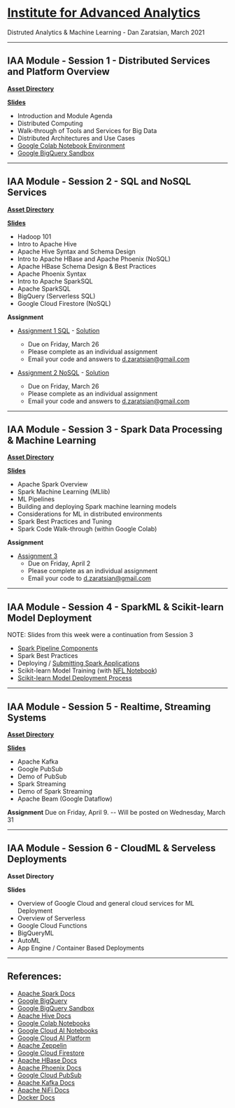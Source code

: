 # [Institute for Advanced Analytics](https://analytics.ncsu.edu/)
Distruted Analytics & Machine Learning - Dan Zaratsian, March 2021


---
## IAA Module - Session 1 - Distributed Services and Platform Overview

[**Asset Directory**](https://github.com/zaratsian/iaa_2021/tree/main/session_01)

[**Slides**](https://docs.google.com/presentation/d/1CC03MXct8pW9DblZ4i7sICcYlbXg81xgyB1DLtDh_ig/edit?usp=sharing)
* Introduction and Module Agenda
* Distributed Computing
* Walk-through of Tools and Services for Big Data
* Distributed Architectures and Use Cases
* [Google Colab Notebook Environment](https://colab.sandbox.google.com/)
* [Google BigQuery Sandbox](https://console.cloud.google.com/bigquery)

---
## IAA Module - Session 2 - SQL and NoSQL Services
[**Asset Directory**](https://github.com/zaratsian/iaa_2021/tree/main/session_02)

[**Slides**](https://docs.google.com/presentation/d/1zB7K2ud91WOKuCENic4WNLz6lSqJ0yUbijYQJ3HbFU0/edit)

* Hadoop 101
* Intro to Apache Hive
* Apache Hive Syntax and Schema Design
* Intro to Apache HBase and Apache Phoenix (NoSQL)
* Apache HBase Schema Design & Best Practices
* Apache Phoenix Syntax
* Intro to Apache SparkSQL
* Apache SparkSQL 
* BigQuery (Serverless SQL)
* Google Cloud Firestore (NoSQL)

**Assignment**
* [Assignment 1 SQL](https://github.com/zaratsian/iaa_2021/blob/main/session_02/Assignment_1_SQL.md) - [Solution](https://github.com/zaratsian/iaa_2021/blob/main/session_02/Assignment_1_SQL_Solution.sql)
  - Due on Friday, March 26
  - Please complete as an individual assignment
  - Email your code and answers to d.zaratsian@gmail.com

* [Assignment 2 NoSQL](https://github.com/zaratsian/iaa_2021/blob/main/session_02/Assignment_2_NoSQL.ipynb) - [Solution](https://github.com/zaratsian/iaa_2021/blob/main/session_02/Assignment_2_NoSQL_Solution.ipynb)
  - Due on Friday, March 26
  - Please complete as an individual assignment
  - Email your code and answers to d.zaratsian@gmail.com

---
## IAA Module - Session 3 - Spark Data Processing & Machine Learning
[**Asset Directory**](https://github.com/zaratsian/iaa_2021/tree/main/session_03)

[**Slides**](https://docs.google.com/presentation/d/1JG4nMPv1ryovSpZG62XGS0frzpb0c82EEincZZ7acMU/edit#slide=id.g7167105720_0_348)

* Apache Spark Overview
* Spark Machine Learning (MLlib)
* ML Pipelines
* Building and deploying Spark machine learning models
* Considerations for ML in distributed environments
* Spark Best Practices and Tuning
* Spark Code Walk-through (within Google Colab)

**Assignment** 
* [Assignment 3](https://github.com/zaratsian/iaa_2021/blob/main/session_03/Spark_ML_Assignment_(template).ipynb)
  - Due on Friday, April 2
  - Please complete as an individual assignment
  - Email your code to d.zaratsian@gmail.com

---
## IAA Module - Session 4 - SparkML & Scikit-learn Model Deployment

NOTE: Slides from this week were a continuation from Session 3

* [Spark Pipeline Components](https://spark.apache.org/docs/latest/ml-pipeline.html#main-concepts-in-pipelines)
* Spark Best Practices
* Deploying / [Submitting Spark Applications](https://spark.apache.org/docs/latest/submitting-applications.html)
* Scikit-learn Model Training (with [NFL Notebook](https://github.com/zaratsian/iaa_2021/blob/main/session_03/NFL_Predictions_Jupyter.ipynb))
* [Scikit-learn Model Deployment Process](https://github.com/zaratsian/ML-Model-Deployment/tree/master/sklearn_nfl)

---
## IAA Module - Session 5 - Realtime, Streaming Systems
[**Asset Directory**](https://github.com/zaratsian/iaa_2021/tree/main/session_05)

[**Slides**](https://docs.google.com/presentation/d/1yyc1PyXpt-suETXmQJr2FF19lhANVRAQMdo5pujVSw0/edit#slide=id.g71681dc956_0_348)

* Apache Kafka
* Google PubSub
* Demo of PubSub
* Spark Streaming
* Demo of Spark Streaming
* Apache Beam (Google Dataflow)

**Assignment** Due on Friday, April 9. 
  -- Will be posted on Wednesday, March 31 


---
## IAA Module - Session 6 - CloudML & Serveless Deployments
**Asset Directory**

**Slides**

* Overview of Google Cloud and general cloud services for ML Deployment
* Overview of Serverless
* Google Cloud Functions
* BigQueryML
* AutoML
* App Engine / Container Based Deployments

---

## References:
* [Apache Spark Docs](https://spark.apache.org/docs/latest/)
* [Google BigQuery](https://cloud.google.com/bigquery/what-is-bigquery)
* [Google BigQuery Sandbox](https://console.cloud.google.com/bigquery)
* [Apache Hive Docs](https://cwiki.apache.org/confluence/display/Hive/GettingStarted)
* [Google Colab Notebooks](https://colab.sandbox.google.com)
* [Google Cloud AI Notebooks](https://cloud.google.com/ai-platform/notebooks/docs/introduction)
* [Google Cloud AI Platform](https://console.cloud.google.com/ai-platform/)
* [Apache Zeppelin](https://zeppelin.apache.org/)
* [Google Cloud Firestore](https://cloud.google.com/firestore/docs)
* [Apache HBase Docs](https://hbase.apache.org/book.html)
* [Apache Phoenix Docs](https://phoenix.apache.org/)
* [Google Cloud PubSub](https://cloud.google.com/pubsub/docs/concepts)
* [Apache Kafka Docs](https://kafka.apache.org/20/documentation.html)
* [Apache NiFi Docs](https://nifi.apache.org/docs.html)
* [Docker Docs](https://docs.docker.com/)
